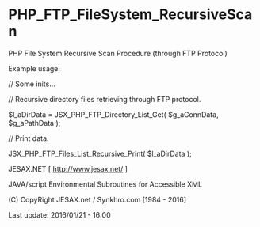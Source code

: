 # PHP_FTP_FileSystem_RecursiveScan
PHP File System Recursive Scan Procedure (through FTP Protocol)

Example usage:

// Some inits...

// Recursive directory files retrieving through FTP protocol.

$l_aDirData = JSX_PHP_FTP_Directory_List_Get( $g_aConnData, $g_aPathData );

// Print data.

JSX_PHP_FTP_Files_List_Recursive_Print( $l_aDirData );

JESAX.NET [ http://www.jesax.net/ ]

JAVA/script Environmental Subroutines for Accessible XML

(C) CopyRight JESAX.net / Synkhro.com [1984 - 2016]

Last update: 2016/01/21 - 16:00 
